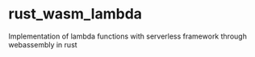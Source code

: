 # rust_wasm_lambda
Implementation of lambda functions with serverless framework through webassembly in rust
